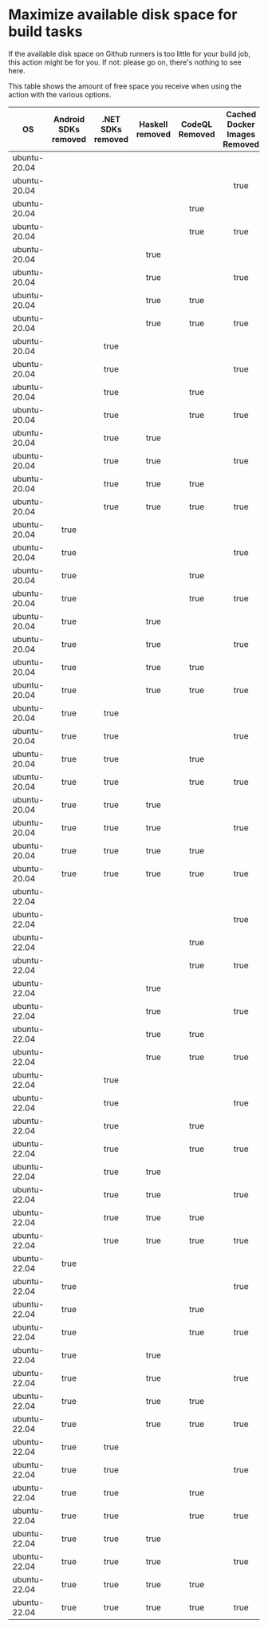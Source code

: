 # Maximize available disk space for build tasks

If the available disk space on Github runners is too little for your build job, this action might be for you.
If not: please go on, there's nothing to see here.

This table shows the amount of free space you receive when using the action with the various options.

OS | Android SDKs removed | .NET SDKs removed | Haskell removed | CodeQL Removed | Cached Docker Images Removed | GB freed | GB free | Elapsed Time (seconds) |
---|:--------------------:|:-----------------:|:---------------:|:--------------:|:----------------------------:|:--------:|:-------:|:----------------------:|
ubuntu-20.04 |  |  |  |  |  | 62 | 82 | 2
ubuntu-20.04 |  |  |  |  | true | 66 | 86 | 47
ubuntu-20.04 |  |  |  | true |  | 67 | 87 | 4
ubuntu-20.04 |  |  |  | true | true | 70 | 90 | 10
ubuntu-20.04 |  |  | true |  |  | 62 | 82 | 2
ubuntu-20.04 |  |  | true |  | true | 66 | 86 | 26
ubuntu-20.04 |  |  | true | true |  | 67 | 87 | 5
ubuntu-20.04 |  |  | true | true | true | 70 | 90 | 56
ubuntu-20.04 |  | true |  |  |  | 64 | 84 | 3
ubuntu-20.04 |  | true |  |  | true | 67 | 87 | 43
ubuntu-20.04 |  | true |  | true |  | 68 | 88 | 6
ubuntu-20.04 |  | true |  | true | true | 72 | 92 | 10
ubuntu-20.04 |  | true | true |  |  | 64 | 84 | 5
ubuntu-20.04 |  | true | true |  | true | 67 | 87 | 60
ubuntu-20.04 |  | true | true | true |  | 68 | 88 | 5
ubuntu-20.04 |  | true | true | true | true | 72 | 92 | 54
ubuntu-20.04 | true |  |  |  |  | 69 | 89 | 15
ubuntu-20.04 | true |  |  |  | true | 73 | 93 | 17
ubuntu-20.04 | true |  |  | true |  | 74 | 94 | 16
ubuntu-20.04 | true |  |  | true | true | 78 | 98 | 59
ubuntu-20.04 | true |  | true |  |  | 69 | 89 | 15
ubuntu-20.04 | true |  | true |  | true | 73 | 93 | 111
ubuntu-20.04 | true |  | true | true |  | 74 | 94 | 20
ubuntu-20.04 | true |  | true | true | true | 78 | 98 | 56
ubuntu-20.04 | true | true |  |  |  | 71 | 91 | 182
ubuntu-20.04 | true | true |  |  | true | 74 | 94 | 21
ubuntu-20.04 | true | true |  | true |  | 76 | 96 | 65
ubuntu-20.04 | true | true |  | true | true | 79 | 99 | 111
ubuntu-20.04 | true | true | true |  |  | 71 | 91 | 88
ubuntu-20.04 | true | true | true |  | true | 74 | 94 | 23
ubuntu-20.04 | true | true | true | true |  | 76 | 96 | 66
ubuntu-20.04 | true | true | true | true | true | 79 | 99 | 122
ubuntu-22.04 |  |  |  |  |  | 62 | 83 | 2
ubuntu-22.04 |  |  |  |  | true | 66 | 87 | 53
ubuntu-22.04 |  |  |  | true |  | 67 | 88 | 4
ubuntu-22.04 |  |  |  | true | true | 71 | 92 | 8
ubuntu-22.04 |  |  | true |  |  | 62 | 83 | 2
ubuntu-22.04 |  |  | true |  | true | 66 | 87 | 22
ubuntu-22.04 |  |  | true | true |  | 67 | 88 | 3
ubuntu-22.04 |  |  | true | true | true | 71 | 92 | 58
ubuntu-22.04 |  | true |  |  |  | 64 | 85 | 4
ubuntu-22.04 |  | true |  |  | true | 67 | 88 | 10
ubuntu-22.04 |  | true |  | true |  | 69 | 90 | 5
ubuntu-22.04 |  | true |  | true | true | 72 | 93 | 58
ubuntu-22.04 |  | true | true |  |  | 64 | 85 | 3
ubuntu-22.04 |  | true | true |  | true | 67 | 88 | 10
ubuntu-22.04 |  | true | true | true |  | 69 | 90 | 4
ubuntu-22.04 |  | true | true | true | true | 72 | 93 | 8
ubuntu-22.04 | true |  |  |  |  | 70 | 91 | 11
ubuntu-22.04 | true |  |  |  | true | 73 | 94 | 16
ubuntu-22.04 | true |  |  | true |  | 75 | 96 | 17
ubuntu-22.04 | true |  |  | true | true | 78 | 99 | 22
ubuntu-22.04 | true |  | true |  |  | 70 | 91 | 15
ubuntu-22.04 | true |  | true |  | true | 73 | 94 | 318
ubuntu-22.04 | true |  | true | true |  | 75 | 96 | 116
ubuntu-22.04 | true |  | true | true | true | 78 | 99 | 22
ubuntu-22.04 | true | true |  |  |  | 71 | 92 | 98
ubuntu-22.04 | true | true |  |  | true | 75 | 96 | 130
ubuntu-22.04 | true | true |  | true |  | 76 | 97 | 101
ubuntu-22.04 | true | true |  | true | true | 80 | 101 | 25
ubuntu-22.04 | true | true | true |  |  | 71 | 92 | 83
ubuntu-22.04 | true | true | true |  | true | 75 | 96 | 17
ubuntu-22.04 | true | true | true | true |  | 76 | 97 | 81
ubuntu-22.04 | true | true | true | true | true | 80 | 101 | 22
